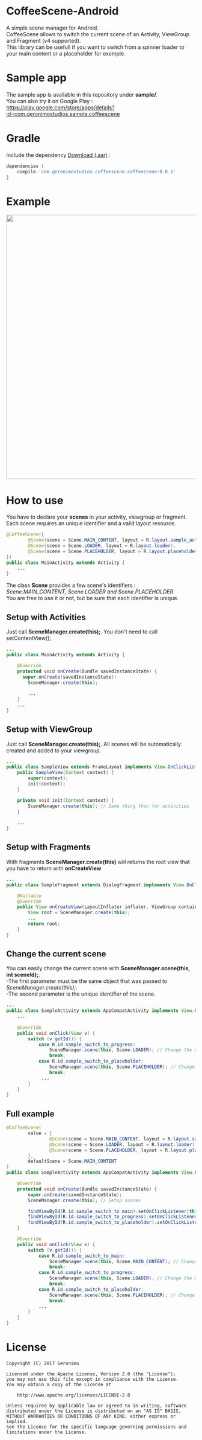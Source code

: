 # CoffeeScene-Android

A simple scene manager for Android.<br>
CoffeeScene allows to switch the current scene of an Activity, ViewGroup and Fragment (v4 supported).<br>
This library can be usefull if you want to switch from a spinner loader to your main content or a placeholder for example.

Sample app
=======
The sample app is available in this repository under **sample/**.<br>
You can also try it on Google Play : https://play.google.com/store/apps/details?id=com.geronimostudios.sample.coffeescene

Gradle
=======
Include the dependency [Download (.aar)](https://bintray.com/geronimostudios/geronimostudios/download_file?file_path=com%2Fgeronimostudios%2Fcoffeescene%2Fcoffeescene%2F0.0.1%2Fcoffeescene-0.0.1.aar) :

```groovy
dependencies {
    compile 'com.geronimostudios.coffeescene:coffeescene:0.0.1'
}
```

Example
=======
<img src="preview/video_sample.gif"  height="700">

How to use
==========

You have to declare your **scenes** in your activity, viewgroup or fragment.
Each scene requires an unique identifier and a valid layout resource.

```java
@CoffeeScene({
        @Scene(scene = Scene.MAIN_CONTENT, layout = R.layout.sample_activity_main),
        @Scene(scene = Scene.LOADER, layout = R.layout.loader),
        @Scene(scene = Scene.PLACEHOLDER, layout = R.layout.placeholder)
})
public class MainActivity extends Activity {
    ...
}
```

The class **Scene** provides a few scene's identifiers : _Scene.MAIN_CONTENT, Scene.LOADER and Scene.PLACEHOLDER_.<br>
You are free to use it or not, but be sure that each identifier is unique.

Setup with Activities
---------------------
Just call **SceneManager.create(this);**. You don't need to call setContentView();

```java
...
public class MainActivity extends Activity {

    @Override
    protected void onCreate(Bundle savedInstanceState) {
      super.onCreate(savedInstanceState);
        SceneManager.create(this);
        
        ...
    }
    ...
}
```

Setup with ViewGroup
--------------------
Just call **SceneManager.create(this);**. All scenes will be automatically created and added to your viewgroup.

```java
...
public class SampleView extends FrameLayout implements View.OnClickListener {
    public SampleView(Context context) {
        super(context);
        init(context);
    }

    private void init(Context context) {
        SceneManager.create(this); // Same thing than for activities
    }
    
    ...
}
```

Setup with Fragments
---------------------
With fragments **SceneManager.create(this)** will returns the root view that you have to return with **onCreateView**

```java
...
public class SampleFragment extends DialogFragment implements View.OnClickListener {

    @Nullable
    @Override
    public View onCreateView(LayoutInflater inflater, ViewGroup container, Bundle savedInstanceState) {
        View root = SceneManager.create(this);
        ...
        return root;
    }
}

```

Change the current scene
------------------------
You can easily change the current scene with **SceneManager.scene(this, int sceneId);**.<br>
-The first parameter must be the same object that was passed to _SceneManager.create(this);_.<br>
-The second parameter is the unique identifier of the scene.

```java
...
public class SampleActivity extends AppCompatActivity implements View.OnClickListener {
    ...
    
    @Override
    public void onClick(View v) {
        switch (v.getId()) {
            case R.id.sample_switch_to_progress:
                SceneManager.scene(this, Scene.LOADER); // Change the current scene
                break;
            case R.id.sample_switch_to_placeholder:
                SceneManager.scene(this, Scene.PLACEHOLDER); // Change the current scene
                break;
             ...
        }
    }
}
```

Full example
------------------------
```java
@CoffeeScene(
        value = {
                @Scene(scene = Scene.MAIN_CONTENT, layout = R.layout.sample_activity_main),
                @Scene(scene = Scene.LOADER, layout = R.layout.loader),
                @Scene(scene = Scene.PLACEHOLDER, layout = R.layout.placeholder)
        },
        defaultScene = Scene.MAIN_CONTENT
)
public class SampleActivity extends AppCompatActivity implements View.OnClickListener {

    @Override
    protected void onCreate(Bundle savedInstanceState) {
        super.onCreate(savedInstanceState);
        SceneManager.create(this); // Setup scenes

        findViewById(R.id.sample_switch_to_main).setOnClickListener(this);
        findViewById(R.id.sample_switch_to_progress).setOnClickListener(this);
        findViewById(R.id.sample_switch_to_placeholder).setOnClickListener(this);
    }

    @Override
    public void onClick(View v) {
        switch (v.getId()) {
            case R.id.sample_switch_to_main:
                SceneManager.scene(this, Scene.MAIN_CONTENT); // Change the current scene
                break;
            case R.id.sample_switch_to_progress:
                SceneManager.scene(this, Scene.LOADER); // Change the current scene
                break;
            case R.id.sample_switch_to_placeholder:
                SceneManager.scene(this, Scene.PLACEHOLDER); // Change the current scene
                break;
            ...
        }
    }
}
```

License
======
```
Copyright (C) 2017 Geronimo

Licensed under the Apache License, Version 2.0 (the "License");
you may not use this file except in compliance with the License.
You may obtain a copy of the License at

    http://www.apache.org/licenses/LICENSE-2.0

Unless required by applicable law or agreed to in writing, software
distributed under the License is distributed on an "AS IS" BASIS,
WITHOUT WARRANTIES OR CONDITIONS OF ANY KIND, either express or implied.
See the License for the specific language governing permissions and
limitations under the License.
```
